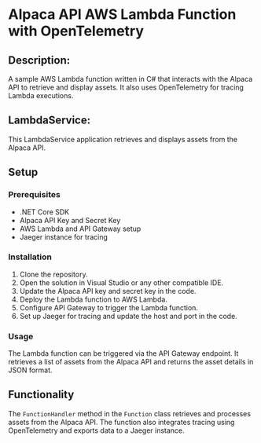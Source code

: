 # Alpaca API AWS Lambda Function with OpenTelemetry

## Description:

A sample AWS Lambda function written in C# that interacts with the Alpaca API to retrieve and display assets. It also uses OpenTelemetry for tracing Lambda executions.

## LambdaService:

This LambdaService application retrieves and displays assets from the Alpaca API.

## Setup

### Prerequisites
- .NET Core SDK
- Alpaca API Key and Secret Key
- AWS Lambda and API Gateway setup
- Jaeger instance for tracing

### Installation
1. Clone the repository.
2. Open the solution in Visual Studio or any other compatible IDE.
3. Update the Alpaca API key and secret key in the code.
4. Deploy the Lambda function to AWS Lambda.
5. Configure API Gateway to trigger the Lambda function.
6. Set up Jaeger for tracing and update the host and port in the code.

### Usage
The Lambda function can be triggered via the API Gateway endpoint. It retrieves a list of assets from the Alpaca API and returns the asset details in JSON format.

## Functionality
The `FunctionHandler` method in the `Function` class retrieves and processes assets from the Alpaca API. The function also integrates tracing using OpenTelemetry and exports data to a Jaeger instance.

